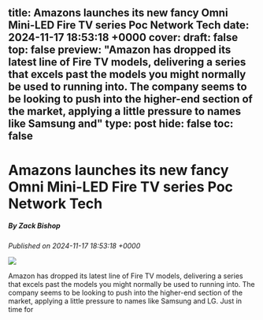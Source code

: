 title: Amazons launches its new fancy Omni Mini-LED Fire TV series Poc Network Tech
date: 2024-11-17 18:53:18 +0000
cover: 
draft: false
top: false
preview: "Amazon has dropped its latest line of Fire TV models, delivering a series that excels past the models you might normally be used to running into. The company seems to be looking to push into the higher-end section of the market, applying a little pressure to names like Samsung and"
type: post
hide: false
toc: false
---

# Amazons launches its new fancy Omni Mini-LED Fire TV series Poc Network Tech
##### By Zack Bishop
_Published on 2024-11-17 18:53:18 +0000_

![](https://www.pocnetwork.net/wp-content/zuploads/2024/11/Amazon-Fire-TV-Omni-Mini-LED-Series-jpg.webp)

Amazon has dropped its latest line of Fire TV models, delivering a series that excels past the models you might normally be used to running into. The company seems to be looking to push into the higher-end section of the market, applying a little pressure to names like Samsung and LG. Just in time for
